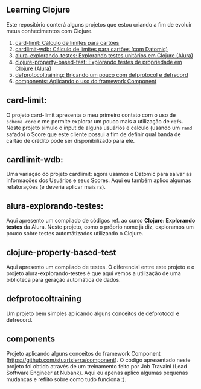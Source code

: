 ## Learning Clojure
Este repositório conterá alguns projetos que estou criando a fim de evoluir meus conhecimentos com Clojure.
1. [card-limit: Cálculo de limites para cartões](#card-limit)
2. [cardlimit-wdb: Cálculo de limites para cartões (com Datomic)](#cardlimit-wdb)
3. [alura-explorando-testes: Explorando testes unitários em Clojure (Alura)](#alura-explorando-testes)
4. [clojure-property-based-test: Explorando testes de propriedade em Clojure (Alura)](#clojure-property-based-test)
5. [defprotocoltraining: Bricando um pouco com defprotocol e  defrecord](#clojure-property-based-test)
6. [components: Aplicando o uso do framework Component](#components)

## card-limit:
O projeto card-limit apresenta o meu primeiro contato com o uso de `schema.core` e me permite explorar um pouco mais a utilização de `refs`. 
Neste projeto simulo o input de alguns usuários e calculo (usando um `rand` safado) o Score que este cliente possui a fim de definir qual banda de cartão de crédito pode ser disponibilizado para ele.

## cardlimit-wdb:
Uma variação do projeto cardlimit: agora usamos o Datomic para salvar as informações dos Usuários e seus Scores. Aqui eu também aplico algumas refatorações (e deveria aplicar mais rs).

## alura-explorando-testes:
Aqui apresento um compilado de códigos ref. ao curso **Clojure: Explorando testes** da Alura. Neste projeto, como o próprio nome já diz, exploramos um pouco sobre testes automátizados utilizando o Clojure.

## clojure-property-based-test
Aqui apresento um compilado de testes. O diferencial entre este projeto e o projeto alura-explorando-testes é que aqui vemos a utilização de uma biblioteca para geração automática de dados.

## defprotocoltraining
Um projeto bem simples aplicando alguns conceitos de defprotocol e defrecord.

## components
Projeto aplicando alguns conceitos do framework Component (https://github.com/stuartsierra/component). O código apresentado neste projeto foi obtido através de um treinamento feito por Job Travaini (Lead Software Engineer at Nubank). Aqui eu apenas aplico algumas pequenas mudanças e reflito sobre como tudo funciona :).
